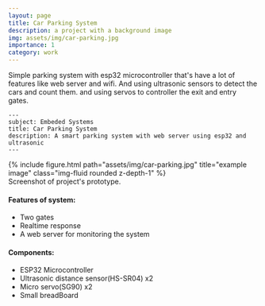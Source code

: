 ```yaml
---
layout: page
title: Car Parking System
description: a project with a background image
img: assets/img/car-parking.jpg
importance: 1
category: work
---
```


Simple parking system with esp32 microcontroller that's have a lot of features like web server and wifi. And using ultrasonic sensors to detect the cars and count them. and using servos to controller the exit and entry gates.

    ---
    subject: Embeded Systems
    title: Car Parking System
    description: A smart parking system with web server using esp32 and ultrasonic
    ---

<div class="row">
    <div class="col-sm mt-3 mt-md-0">
        {% include figure.html path="assets/img/car-parking.jpg" title="example image" class="img-fluid rounded z-depth-1" %}
    </div>
</div>
<div class="caption">
Screenshot of project's prototype.
</div>

#### Features of system:

<ul>
    <li>Two gates</li>
    <li>Realtime response</li>
    <li>A web server for monitoring the system</li>
</ul>

#### Components:

<ul>
    <li>ESP32 Microcontroller</li>
    <li>Ultrasonic distance sensor(HS-SR04) x2</li>
    <li>Micro servo(SG90) x2</li>
    <li>Small breadBoard </li>
</ul>
